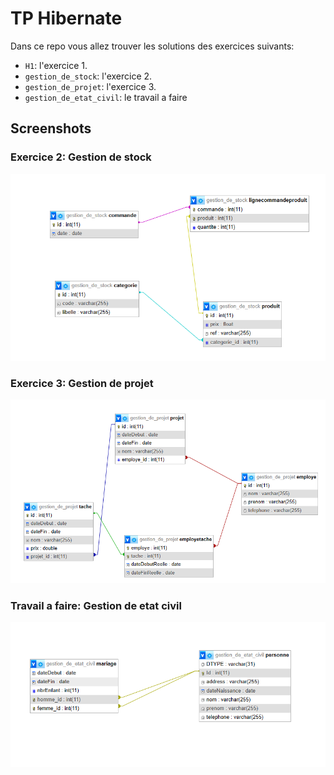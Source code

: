 # TP Hibernate 

Dans ce repo vous allez trouver les solutions des exercices suivants:

- `H1`: l'exercice 1.
- `gestion_de_stock`: l'exercice 2.
- `gestion_de_projet`: l'exercice 3.
- `gestion_de_etat_civil`: le travail a faire 


## Screenshots

###  Exercice 2: Gestion de stock

![Gestion de Stock](./assets/gestion_de_stock.png)


###  Exercice 3: Gestion de projet

![Gestion de Projet](./assets/gestion_de_projet.png)


###  Travail a faire: Gestion de etat civil

![Gestion de Etat Civil](./assets/gestion_de_etat_civil.png)